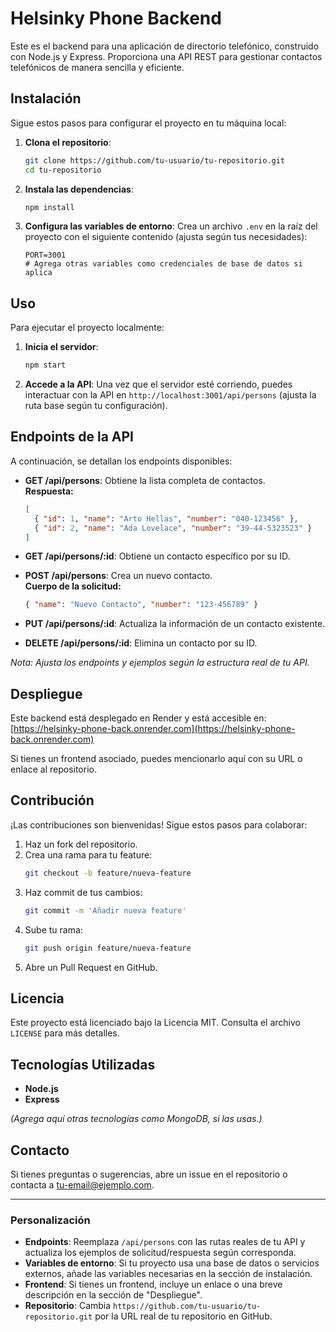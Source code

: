 # Helsinky Phone Backend

Este es el backend para una aplicación de directorio telefónico, construido con Node.js y Express. Proporciona una API REST para gestionar contactos telefónicos de manera sencilla y eficiente.

## Instalación

Sigue estos pasos para configurar el proyecto en tu máquina local:

1. **Clona el repositorio**:

   ```bash
   git clone https://github.com/tu-usuario/tu-repositorio.git
   cd tu-repositorio
   ```

2. **Instala las dependencias**:

   ```bash
   npm install
   ```

3. **Configura las variables de entorno**:
   Crea un archivo `.env` en la raíz del proyecto con el siguiente contenido (ajusta según tus necesidades):
   ```env
   PORT=3001
   # Agrega otras variables como credenciales de base de datos si aplica
   ```

## Uso

Para ejecutar el proyecto localmente:

1. **Inicia el servidor**:

   ```bash
   npm start
   ```

2. **Accede a la API**:
   Una vez que el servidor esté corriendo, puedes interactuar con la API en `http://localhost:3001/api/persons` (ajusta la ruta base según tu configuración).

## Endpoints de la API

A continuación, se detallan los endpoints disponibles:

- **GET /api/persons**: Obtiene la lista completa de contactos.  
  **Respuesta:**

  ```json
  [
    { "id": 1, "name": "Arto Hellas", "number": "040-123456" },
    { "id": 2, "name": "Ada Lovelace", "number": "39-44-5323523" }
  ]
  ```

- **GET /api/persons/:id**: Obtiene un contacto específico por su ID.

- **POST /api/persons**: Crea un nuevo contacto.  
  **Cuerpo de la solicitud:**

  ```json
  { "name": "Nuevo Contacto", "number": "123-456789" }
  ```

- **PUT /api/persons/:id**: Actualiza la información de un contacto existente.

- **DELETE /api/persons/:id**: Elimina un contacto por su ID.

_Nota: Ajusta los endpoints y ejemplos según la estructura real de tu API._

## Despliegue

Este backend está desplegado en Render y está accesible en:
[https://helsinky-phone-back.onrender.com](https://helsinky-phone-back.onrender.com)

Si tienes un frontend asociado, puedes mencionarlo aquí con su URL o enlace al repositorio.

## Contribución

¡Las contribuciones son bienvenidas! Sigue estos pasos para colaborar:

1. Haz un fork del repositorio.
2. Crea una rama para tu feature:
   ```bash
   git checkout -b feature/nueva-feature
   ```
3. Haz commit de tus cambios:
   ```bash
   git commit -m 'Añadir nueva feature'
   ```
4. Sube tu rama:
   ```bash
   git push origin feature/nueva-feature
   ```
5. Abre un Pull Request en GitHub.

## Licencia

Este proyecto está licenciado bajo la Licencia MIT. Consulta el archivo `LICENSE` para más detalles.

## Tecnologías Utilizadas

- **Node.js**
- **Express**

_(Agrega aquí otras tecnologías como MongoDB, si las usas.)_

## Contacto

Si tienes preguntas o sugerencias, abre un issue en el repositorio o contacta a [tu-email@ejemplo.com](mailto:tu-email@ejemplo.com).

---

### Personalización

- **Endpoints**: Reemplaza `/api/persons` con las rutas reales de tu API y actualiza los ejemplos de solicitud/respuesta según corresponda.
- **Variables de entorno**: Si tu proyecto usa una base de datos o servicios externos, añade las variables necesarias en la sección de instalación.
- **Frontend**: Si tienes un frontend, incluye un enlace o una breve descripción en la sección de "Despliegue".
- **Repositorio**: Cambia `https://github.com/tu-usuario/tu-repositorio.git` por la URL real de tu repositorio en GitHub.
